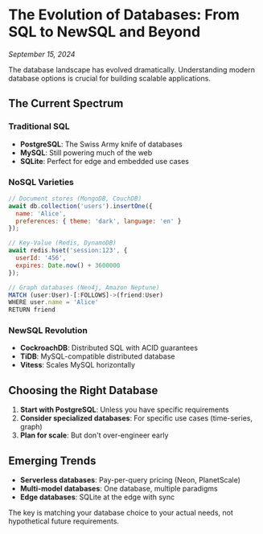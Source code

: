# The Evolution of Databases: From SQL to NewSQL and Beyond

_September 15, 2024_

The database landscape has evolved dramatically. Understanding modern database
options is crucial for building scalable applications.

## The Current Spectrum

### Traditional SQL

- **PostgreSQL**: The Swiss Army knife of databases
- **MySQL**: Still powering much of the web
- **SQLite**: Perfect for edge and embedded use cases

### NoSQL Varieties

```javascript
// Document stores (MongoDB, CouchDB)
await db.collection('users').insertOne({
  name: 'Alice',
  preferences: { theme: 'dark', language: 'en' }
});

// Key-Value (Redis, DynamoDB)
await redis.hset('session:123', {
  userId: '456',
  expires: Date.now() + 3600000
});

// Graph databases (Neo4j, Amazon Neptune)
MATCH (user:User)-[:FOLLOWS]->(friend:User)
WHERE user.name = 'Alice'
RETURN friend
```

### NewSQL Revolution

- **CockroachDB**: Distributed SQL with ACID guarantees
- **TiDB**: MySQL-compatible distributed database
- **Vitess**: Scales MySQL horizontally

## Choosing the Right Database

1. **Start with PostgreSQL**: Unless you have specific requirements
2. **Consider specialized databases**: For specific use cases (time-series,
   graph)
3. **Plan for scale**: But don't over-engineer early

## Emerging Trends

- **Serverless databases**: Pay-per-query pricing (Neon, PlanetScale)
- **Multi-model databases**: One database, multiple paradigms
- **Edge databases**: SQLite at the edge with sync

The key is matching your database choice to your actual needs, not hypothetical
future requirements.
